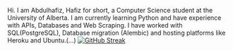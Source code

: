 Hi. I am Abdulhafiz, Hafiz for short, a Computer Science student at the University of Alberta. 
I am currently learning Python and have experience with APIs, Databases and Web Scraping.
I have worked with SQL(PostgreSQL), Database migration (Alembic) and hosting platforms like Heroku and Ubuntu.(...)
[![GitHub Streak](https://github-readme-streak-stats.herokuapp.com?user=Haaffiiizzz&theme=highcontrast&hide_border=true)](https://git.io/streak-stats)

